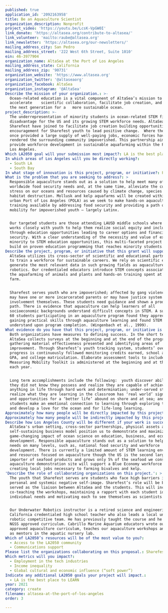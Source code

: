 ```yaml
---
published: true
application_id: '2092163958'
title: Be an Aquaculture Scientist
organization_description: Nonprofit
project_video: 'https://youtu.be/LcsK-VpGW0I'
link_donate: 'https://altasea.org/contribute-to-altasea/'
link_volunteer: 'mailto:raube@altasea.org'
link_newsletter: 'https://altasea.org/our-newsletters/'
mailing_address_city: San Pedro
mailing_address_street: '222 West 6th Street, Suite 1010'
ein: 46-3977904
organization_name: AltaSea at the Port of Los Angeles
mailing_address_state: California
mailing_address_zip: '90731'
organization_website: 'https://www.altasea.org'
organization_twitter: '@altaseaorg'
organization_facebook: AltaSea
organization_instagram: '@AltaSea'
Describe the mission of your organization.: >-
  Ocean-related education is a vital component of AltaSea’s mission to
  accelerate    scientific collaboration, facilitate job creation, and inspire
  the next generation for a   more sustainable ocean. 
project_description: >-
  The underrepresentation of minority students in ocean-related STEM fields is a
  disadvantage for the US and its growing STEM workforce needs. AltaSea and
  Sharefest have joined to facilitate job creation building opportunities and
  encouragement for Sharefest youth to lead positive change.  Where the Port
  once provided a large supply of well-paying jobs, economic forces have
  rendered the surrounding community impoverished. This partnership aims to
  provide workforce development in sustainable aquafarming within the Port of
  Los Angeles. 
Which LA2050 goal will your submission most impact?: LA is the best place to CREATE
In which areas of Los Angeles will you be directly working?:
  - South LA
  - South Bay
In what stage of innovation is this project, program, or initiative?: Pilot project or new program (testing or implementing a new idea)
What is the problem that you are seeking to address?: >
  Responsible aquaculture stands out as a solution to help meet many of today’s
  worldwide food security needs and, at the same time, alleviate the current
  stress on our oceans and resources caused by climate change, species and
  habitat destruction. Mollusk and kelp aquafarms will be created within the
  urban Port of Los Angeles (POLA) as we seek to make hands-on aquaculture job
  training available by addressing food security and providing a path of upward
  mobility for impoverished youth – largely Latinx.


  Our targeted students are those attending LAUSD middle schools where Sharefest
  works closely with youth to help them realize social equity and inclusion
  through education opportunities leading to career options and financial
  security. With a clear understanding of the necessity and value of exposing
  minority to STEM education opportunities, this multi-faceted project will
  build on proven education programming that reaches minority students. 
Describe the project, program, or initiative that this grant will support to address the problem identified.: >
  AltaSea utilizes its cross-sector of scientific and educational partnerships
  to train a workforce for sustainable careers. We rely on scientific experts to
  generate the most relevant data in such growing fields as aquaculture and
  robotics. Our credentialed educators introduce STEM concepts associated with
  the aquafarming of animals and plants and hands-on training spent at the
  farm.  


  Sharefest serves youth who are impoverished; affected by gang violence; and,
  may have one or more incarcerated parents or may have justice system
  involvement themselves. These students need guidance and shown a productive
  path. There is evidence that aquaculture can help learners of all
  socioeconomic backgrounds understand difficult concepts in STEM. A survey of
  60 students participating in an aquaculture program found they appreciated
  gaining practical skills through aquaculture learning and found STEM easier to
  understand upon program completion. (Wingenbach et al., 1999). 
What evidence do you have that this project, program, or initiative is or will be successful, and how will you define and measure success?: >
  Both organizations have measures to defining success. In the short term,
  AltaSea collects surveys at the beginning and at the end of the program
  gathering material effectiveness presented and identifying areas of
  improvement. Through Sharefest’s youth tracking system, students’ overall
  progress is continuously followed monitoring credits earned, school absences,
  GPA, and college matriculation. Elaborate assessment tools to include the
  Measuring Mobility Toolkit is administered at the beginning and at the end of
  each year. 


  Long term accomplishments include the following:  youth discover abilities
  they did not know they possess and realize they are capable of achieving
  anything in life through hard work and determination; under-served students
  realize what they are learning in the classroom has ‘real world’ significance
  and opportunities for a ‘better life’ abound on shore and at sea; and,
  students make an emotional connection to learning through exploring the ocean
  and develop a love for the ocean and for life-long learning. 
Approximately how many people will be directly impacted by this project, program, or initiative?: '50'
Approximately how many people will be indirectly impacted by this project, program, or initiative?: '8000'
Describe how Los Angeles County will be different if your work is successful.: >-
  AltaSea's urban setting, cross-sector partnerships, physical assets and
  self-sustaining business model position us to demonstrate and maximize the
  game-changing impact of ocean science on education, business, and economic
  development. Responsible aquaculture stands out as a solution to help meet
  needs on many levels, such as, national food security and workforce
  development. There is currently a limited amount of STEM learning environments
  and resources focused on aquaculture though the US is the second largest
  importer of seafood products and grows only 5% of the seafood we consume. The
  aquaculture demonstration site will support a Blue Economy workforce pathway
  creating local jobs necessary to farming bivalves and kelp. 
'Describe the role of collaborating organizations on this project.': >
  The youth that Sharefest serves are students who face high barriers including
  personal and systemic negative self-image. Sharefest’s role will be best
  served as the liaison between AltaSea and the students. This will include
  co-teaching the workshops, maintaining a rapport with each student identifying
  individual needs and motivating each to see themselves as scientists. 


  Our Underwater Robotics instructor is a retired science and engineering
  California credentialed high school teacher who also leads a local underwater
  robotic competitive team. He has previously taught the course and he wrote the
  NGSS approved curriculum. Cabrillo Marine Aquarium educators wrote our NGSS
  approved aquaculture curriculum, teaches our aquaculture workshops and serve
  as mentors in the aquatic nursery lab.
Which of LA2050’s resources will be of the most value to you?:
  - Access to the LA2050 community
  - Communications support
Please list the organizations collaborating on this proposal.: Sharefest Inc.
Which metrics will you impact?:
  - Employment in the tech industries
  - Income inequality
  - Global cultural and economic influence (“soft power”)
Indicate any additional LA2050 goals your project will impact.:
  - LA is the best place to LEARN
year: 2021
category: create
filename: altasea-at-the-port-of-los-angeles
order: 3

---
```

